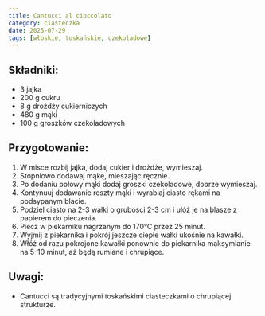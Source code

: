 ```yaml
---
title: Cantucci al cioccolato
category: ciasteczka
date: 2025-07-29
tags: [włoskie, toskańskie, czekoladowe]
---
```


## Składniki:

- 3 jajka  
- 200 g cukru  
- 8 g drożdży cukierniczych  
- 480 g mąki  
- 100 g groszków czekoladowych  

## Przygotowanie:

1. W misce rozbij jajka, dodaj cukier i drożdże, wymieszaj.  
2. Stopniowo dodawaj mąkę, mieszając ręcznie.  
3. Po dodaniu połowy mąki dodaj groszki czekoladowe, dobrze wymieszaj.  
4. Kontynuuj dodawanie reszty mąki i wyrabiaj ciasto rękami na podsypanym blacie.  
5. Podziel ciasto na 2-3 wałki o grubości 2-3 cm i ułóż je na blasze z papierem do pieczenia.  
6. Piecz w piekarniku nagrzanym do 170°C przez 25 minut.  
7. Wyjmij z piekarnika i pokrój jeszcze ciepłe wałki ukośnie na kawałki.  
8. Włóż od razu pokrojone kawałki ponownie do piekarnika maksymlanie na 5-10 minut, aż będą rumiane i chrupiące.  

## Uwagi:

- Cantucci są tradycyjnymi toskańskimi ciasteczkami o chrupiącej strukturze.  
